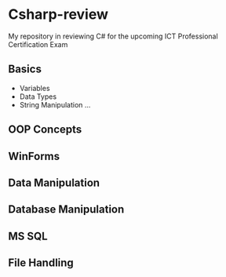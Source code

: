 # Csharp-review

My repository in reviewing C# for the upcoming ICT Professional Certification Exam

## Basics

- Variables
- Data Types
- String Manipulation
  ...

## OOP Concepts

## WinForms

## Data Manipulation

## Database Manipulation

## MS SQL

## File Handling
